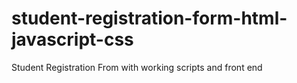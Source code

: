 # student-registration-form-html-javascript-css

Student Registration From with working scripts and front end
